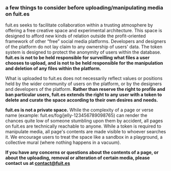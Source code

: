 ### a few things to consider before uploading/manipulating media on fuit.es

fuit.es seeks to facilitate collaboration within a trusting atmosphere by offering a free creative space and experimental architecture. This space is designed to afford new kinds of relation outside the profit-oriented framework of other “free” social media platforms. Developers and designers of the platform do not lay claim to any ownership of users' data. The token system is designed to protect the anonymity of users within the database. **fuit.es is not to be held responsible for surveilling what files a user chooses to upload, and is not to be held responsible for the manipulation and deletion of any files within the platform.** 

What is uploaded to fuit.es does not necessarily reflect values or positions held by the wider community of users on the platform, or by the designers and developers of the platform. **Rather than reserve the right to profile and ban particular users, fuit.es extends the right to any user with a token to delete and curate the space according to their own desires and needs.**

**fuit.es is not a private space.** While the complexity of a page or verse name (example: fuit.es/fog/jelly-123456789098765) can render the chances quite low of someone stumbling upon them by accident, all pages on fuit.es are technically reachable to anyone. While a token is required to manipulate media, all page's contents are made visible to whoever searches it. We encourage users to treat the space like a sandbox in a playground, a collective mural (where nothing happens in a vacuum).

**If you have any concerns or questions about the contents of a page, or about the uploading, removal or alteration of certain media, please contact us at contact@fuit.es**

